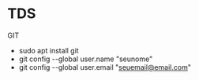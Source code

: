 # TDS

GIT

- sudo apt install git
- git config --global user.name "seunome"
- git config --global user.email "seuemail@email.com"
